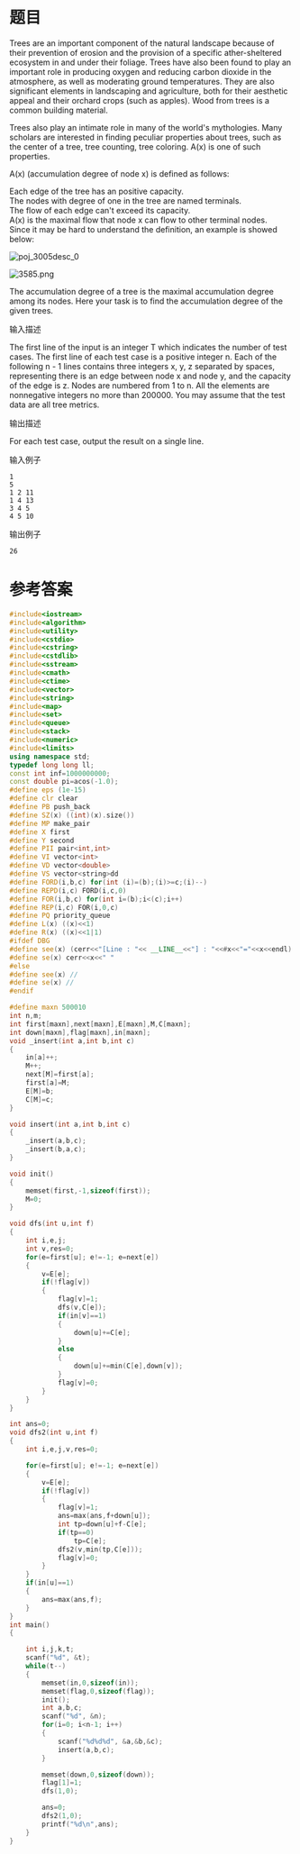 # 题目
Trees are an important component of the natural landscape because of their prevention of erosion and the provision of a specific ather-sheltered ecosystem in and under their foliage. Trees have also been found to play an important role in producing oxygen and reducing carbon dioxide in the atmosphere, as well as moderating ground temperatures. They are also significant elements in landscaping and agriculture, both for their aesthetic appeal and their orchard crops (such as apples). Wood from trees is a common building material.

Trees also play an intimate role in many of the world's mythologies. Many scholars are interested in finding peculiar properties about trees, such as the center of a tree, tree counting, tree coloring. A(x) is one of such properties.

A(x) (accumulation degree of node x) is defined as follows:

Each edge of the tree has an positive capacity.<br>
The nodes with degree of one in the tree are named terminals.<br>
The flow of each edge can't exceed its capacity.<br>
A(x) is the maximal flow that node x can flow to other terminal nodes.<br>
Since it may be hard to understand the definition, an example is showed below:

![poj_3005desc_0](http://uploadfiles.nowcoder.com/probs/acm/poj_3005desc_0.jpg)

![3585.png](https://img10.360buyimg.com/ddimg/jfs/t1/183908/30/12398/20176/60deda23E74c114c1/748cf279942cfd4a.png)

The accumulation degree of a tree is the maximal accumulation degree among its nodes. Here your task is to find the accumulation degree of the given trees.

输入描述

The first line of the input is an integer T which indicates the number of test cases. The first line of each test case is a positive integer n. Each of the following n - 1 lines contains three integers x, y, z separated by spaces, representing there is an edge between node x and node y, and the capacity of the edge is z. Nodes are numbered from 1 to n.
All the elements are nonnegative integers no more than 200000. You may assume that the test data are all tree metrics.

输出描述

For each test case, output the result on a single line.

输入例子
```
1
5
1 2 11
1 4 13
3 4 5
4 5 10
```
输出例子
```
26
```
# 参考答案
```c++
#include<iostream>
#include<algorithm>
#include<utility>
#include<cstdio>
#include<cstring>
#include<cstdlib>
#include<sstream>
#include<cmath>
#include<ctime>
#include<vector>
#include<string>
#include<map>
#include<set>
#include<queue>
#include<stack>
#include<numeric>
#include<limits>
using namespace std;
typedef long long ll;
const int inf=1000000000;
const double pi=acos(-1.0);
#define eps (1e-15)
#define clr clear
#define PB push_back
#define SZ(x) ((int)(x).size())
#define MP make_pair
#define X first
#define Y second
#define PII pair<int,int>
#define VI vector<int>
#define VD vector<double>
#define VS vector<string>dd
#define FORD(i,b,c) for(int (i)=(b);(i)>=c;(i)--)
#define REPD(i,c) FORD(i,c,0)
#define FOR(i,b,c) for(int i=(b);i<(c);i++)
#define REP(i,c) FOR(i,0,c)
#define PQ priority_queue
#define L(x) ((x)<<1)
#define R(x) ((x)<<1|1)
#ifdef DBG
#define see(x) (cerr<<"[Line : "<< __LINE__<<"] : "<<#x<<"="<<x<<endl)
#define se(x) cerr<<x<<" "
#else
#define see(x) //
#define se(x) //
#endif

#define maxn 500010
int n,m;
int first[maxn],next[maxn],E[maxn],M,C[maxn];
int down[maxn],flag[maxn],in[maxn];
void _insert(int a,int b,int c)
{
	in[a]++;
	M++;
	next[M]=first[a];
	first[a]=M;
	E[M]=b;
	C[M]=c;
}

void insert(int a,int b,int c)
{
	_insert(a,b,c);
	_insert(b,a,c);
}

void init()
{
	memset(first,-1,sizeof(first));
	M=0;
}

void dfs(int u,int f)
{
	int i,e,j;
	int v,res=0;
	for(e=first[u]; e!=-1; e=next[e])
	{
		v=E[e];
		if(!flag[v])
		{
			flag[v]=1;
			dfs(v,C[e]);
			if(in[v]==1)
			{
				down[u]+=C[e];
			}
			else
			{
				down[u]+=min(C[e],down[v]);
			}
			flag[v]=0;
		}
	}
}

int ans=0;
void dfs2(int u,int f)
{
	int i,e,j,v,res=0;

	for(e=first[u]; e!=-1; e=next[e])
	{
		v=E[e];
		if(!flag[v])
		{
			flag[v]=1;
			ans=max(ans,f+down[u]);
			int tp=down[u]+f-C[e];
			if(tp==0)
				tp=C[e];
			dfs2(v,min(tp,C[e]));
			flag[v]=0;
		}
	}
	if(in[u]==1)
	{
		ans=max(ans,f);
	}
}
int main()
{

    int i,j,k,t;
	scanf("%d", &t);
	while(t--)
	{
		memset(in,0,sizeof(in));
		memset(flag,0,sizeof(flag));
		init();
		int a,b,c;
		scanf("%d", &n);
		for(i=0; i<n-1; i++)
		{
			scanf("%d%d%d", &a,&b,&c);
			insert(a,b,c);
		}

		memset(down,0,sizeof(down));
		flag[1]=1;
		dfs(1,0);

		ans=0;
		dfs2(1,0);
		printf("%d\n",ans);
	}
}




